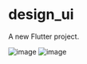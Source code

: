 # design_ui

A new Flutter project.

![image](https://user-images.githubusercontent.com/66128080/177010103-b384df8a-e973-432c-826b-afd001508161.png)
![image](https://user-images.githubusercontent.com/66128080/177010105-3dfdc115-e280-4cf8-9c32-4ab7da75fd39.png)

